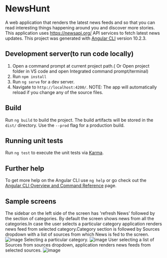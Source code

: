 # NewsHunt

A web application that renders the latest news feeds and so that you can read interesting things happening around you and discover more stories.
This application uses https://newsapi.org/ API services to fetch latest news updates.
This project was generated with [Angular CLI](https://github.com/angular/angular-cli) version 10.2.3.

## Development server(to run code locally)

1) Open a command prompt at current project path.( Or Open project folder in VS code and open Integrated command prompt/terminal)
2) Run `npm install`
3) Run `ng serve` for a dev server. 
4) Navigate to `http://localhost:4200/`.
NOTE: The app will automatically reload if you change any of the source files.

## Build

Run `ng build` to build the project. The build artifacts will be stored in the `dist/` directory. Use the `--prod` flag for a production build.

## Running unit tests

Run `ng test` to execute the unit tests via [Karma](https://karma-runner.github.io).

## Further help

To get more help on the Angular CLI use `ng help` or go check out the [Angular CLI Overview and Command Reference](https://angular.io/cli) page.

## Sample screens

The sidebar on the left side of the screen has 'refresh News' followed by the section of categories. By default the screen shows news from all the categories.In case the user selects a particular category application renders news feed from selected category.Category section is followed by Sources dropdown with a list of sources from which News is fed to the screen.
![image](https://user-images.githubusercontent.com/90762384/133429386-c23f7b71-5fcc-46af-868b-f71893c7e917.png)
Selecting a particular category.
![image](https://user-images.githubusercontent.com/90762384/133428808-098bef97-b279-416f-b47d-887f5cd2851f.png)
User selecting a list of Sources from sources dropdown, application renders news feeds from selected sources.
![image](https://user-images.githubusercontent.com/90762384/133430555-99ed7844-498f-48d1-b0df-35887fb69455.png)


